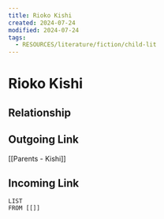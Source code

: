 ```yaml
---
title: Rioko Kishi
created: 2024-07-24
modified: 2024-07-24
tags:
  - RESOURCES/literature/fiction/child-lit
---
```

# Rioko Kishi
## Relationship

## Outgoing Link
[[Parents - Kishi]]
## Incoming Link
```dataview
LIST
FROM [[]]
```
